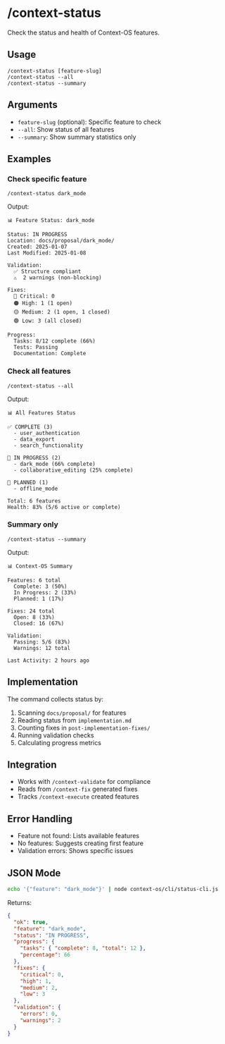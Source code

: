 # /context-status

Check the status and health of Context-OS features.

## Usage
```
/context-status [feature-slug]
/context-status --all
/context-status --summary
```

## Arguments
- `feature-slug` (optional): Specific feature to check
- `--all`: Show status of all features
- `--summary`: Show summary statistics only

## Examples

### Check specific feature
```
/context-status dark_mode
```

Output:
```
📊 Feature Status: dark_mode

Status: IN PROGRESS
Location: docs/proposal/dark_mode/
Created: 2025-01-07
Last Modified: 2025-01-08

Validation:
  ✅ Structure compliant
  ⚠️  2 warnings (non-blocking)

Fixes:
  🔴 Critical: 0
  🟠 High: 1 (1 open)
  🟡 Medium: 2 (1 open, 1 closed)
  🟢 Low: 3 (all closed)

Progress:
  Tasks: 8/12 complete (66%)
  Tests: Passing
  Documentation: Complete
```

### Check all features
```
/context-status --all
```

Output:
```
📊 All Features Status

✅ COMPLETE (3)
  - user_authentication
  - data_export
  - search_functionality

🔄 IN PROGRESS (2)
  - dark_mode (66% complete)
  - collaborative_editing (25% complete)

📝 PLANNED (1)
  - offline_mode

Total: 6 features
Health: 83% (5/6 active or complete)
```

### Summary only
```
/context-status --summary
```

Output:
```
📊 Context-OS Summary

Features: 6 total
  Complete: 3 (50%)
  In Progress: 2 (33%)
  Planned: 1 (17%)

Fixes: 24 total
  Open: 8 (33%)
  Closed: 16 (67%)

Validation:
  Passing: 5/6 (83%)
  Warnings: 12 total

Last Activity: 2 hours ago
```

## Implementation

The command collects status by:
1. Scanning `docs/proposal/` for features
2. Reading status from `implementation.md`
3. Counting fixes in `post-implementation-fixes/`
4. Running validation checks
5. Calculating progress metrics

## Integration

- Works with `/context-validate` for compliance
- Reads from `/context-fix` generated fixes
- Tracks `/context-execute` created features

## Error Handling

- Feature not found: Lists available features
- No features: Suggests creating first feature
- Validation errors: Shows specific issues

## JSON Mode

```bash
echo '{"feature": "dark_mode"}' | node context-os/cli/status-cli.js
```

Returns:
```json
{
  "ok": true,
  "feature": "dark_mode",
  "status": "IN PROGRESS",
  "progress": {
    "tasks": { "complete": 8, "total": 12 },
    "percentage": 66
  },
  "fixes": {
    "critical": 0,
    "high": 1,
    "medium": 2,
    "low": 3
  },
  "validation": {
    "errors": 0,
    "warnings": 2
  }
}
```